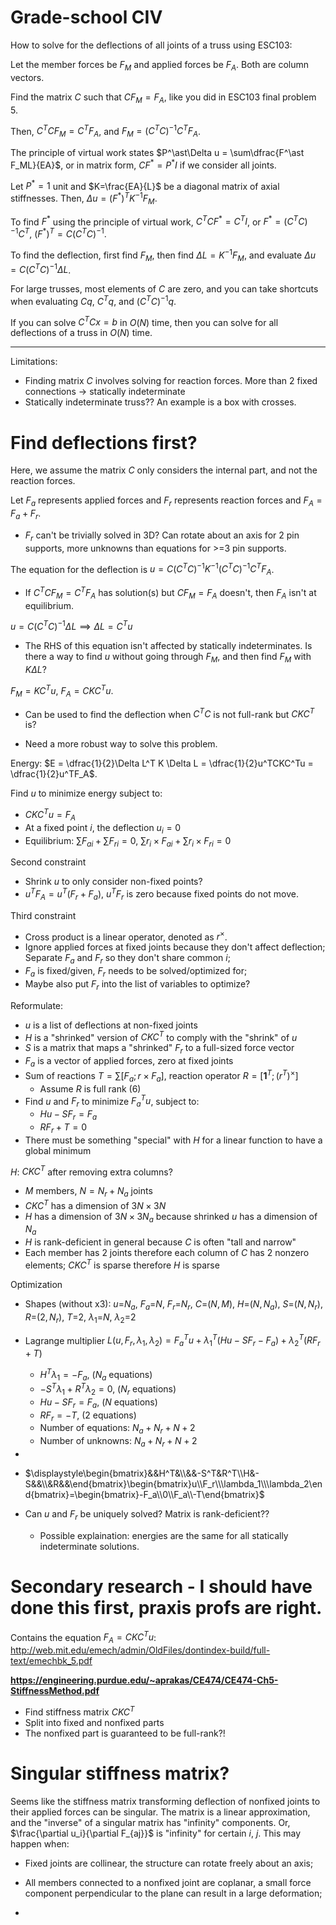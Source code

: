 # Grade-school CIV

How to solve for the deflections of all joints of a truss using ESC103:

Let the member forces be $F_M$ and applied forces be $F_A$. Both are column vectors.

Find the matrix $C$ such that $CF_M=F_A$, like you did in ESC103 final problem 5.

Then, $C^TCF_M=C^TF_A$, and $F_M=(C^TC)^{-1}C^TF_A$.

The principle of virtual work states $P^\ast\Delta u = \sum\dfrac{F^\ast F_ML}{EA}$, or in matrix form, $CF^\ast=P^\ast I$ if we consider all joints.

Let $P^\ast=1$ unit and $K=\frac{EA}{L}$ be a diagonal matrix of axial stiffnesses. Then, $\Delta u = (F^\ast)^TK^{-1}F_M$.

To find $F^\ast$ using the principle of virtual work, $C^TCF^\ast=C^TI$, or $F^\ast=(C^TC)^{-1}C^T$, $(F^\ast)^T=C(C^TC)^{-1}$.

To find the deflection, first find $F_M$, then find $\Delta L=K^{-1}F_M$, and evaluate $\Delta u=C(C^TC)^{-1}\Delta L$.

For large trusses, most elements of $C$ are zero, and you can take shortcuts when evaluating $Cq$, $C^Tq$, and $(C^TC)^{-1}q$.

If you can solve $C^TCx=b$ in $O(N)$ time, then you can solve for all deflections of a truss in $O(N)$ time.

----

Limitations:

 - Finding matrix $C$ involves solving for reaction forces. More than 2 fixed connections -> statically indeterminate
 - Statically indeterminate truss?? An example is a box with crosses.


# Find deflections first?

Here, we assume the matrix $C$ only considers the internal part, and not the reaction forces.

Let $F_a$ represents applied forces and $F_r$ represents reaction forces and $F_A=F_a+F_r$.

 - $F_r$ can't be trivially solved in 3D? Can rotate about an axis for 2 pin supports, more unknowns than equations for >=3 pin supports.

The equation for the deflection is $u=C(C^TC)^{-1}K^{-1}(C^TC)^{-1}C^TF_A$.

 - If $C^TCF_M=C^TF_A$ has solution(s) but $CF_M=F_A$ doesn't, then $F_A$ isn't at equilibrium.

$u=C(C^TC)^{-1}\Delta L \implies \Delta L=C^Tu$

 - The RHS of this equation isn't affected by statically indeterminates. Is there a way to find $u$ without going through $F_M$, and then find $F_M$ with $K\Delta L$?

$F_M = K C^T u$, $F_A = C K C^T u$.

 - Can be used to find the deflection when $C^TC$ is not full-rank but $CKC^T$ is?

 - Need a more robust way to solve this problem.

Energy: $E = \dfrac{1}{2}\Delta L^T K \Delta L = \dfrac{1}{2}u^TCKC^Tu = \dfrac{1}{2}u^TF_A$.

Find $u$ to minimize energy subject to:
 - $CKC^Tu = F_A$
 - At a fixed point $i$, the deflection $u_i=0$
 - Equilibrium: $\sum F_{ai} + \sum F_{ri} = 0$, $\sum r_i \times F_{ai} + \sum r_i \times F_{ri} = 0$

Second constraint
 - Shrink $u$ to only consider non-fixed points?
 - $u^TF_A=u^T(F_r+F_a)$, $u^TF_r$ is zero because fixed points do not move.

Third constraint
 - Cross product is a linear operator, denoted as $r^\times$.
 - Ignore applied forces at fixed joints because they don't affect deflection; Separate $F_a$ and $F_r$ so they don't share common $i$;
 - $F_a$ is fixed/given, $F_r$ needs to be solved/optimized for;
 - Maybe also put $F_r$ into the list of variables to optimize?

Reformulate:
 - $u$ is a list of deflections at non-fixed joints
 - $H$ is a "shrinked" version of $CKC^T$ to comply with the "shrink" of $u$
 - $S$ is a matrix that maps a "shrinked" $F_r$ to a full-sized force vector
 - $F_a$ is a vector of applied forces, zero at fixed joints
 - Sum of reactions $T=\sum[F_a;r\times F_a]$, reaction operator $R=[\mathbf{1}^T; (r^T)^\times]$
   - Assume $R$ is full rank (6)
 - Find $u$ and $F_r$ to minimize $F_a^Tu$, subject to:
   - $Hu-SF_r=F_a$
   - $RF_r+T=0$
 - There must be something "special" with $H$ for a linear function to have a global minimum

$H$: $CKC^T$ after removing extra columns?
 - $M$ members, $N=N_r+N_a$ joints
 - $CKC^T$ has a dimension of $3N\times3N$
 - $H$ has a dimension of $3N\times3N_a$ because shrinked $u$ has a dimension of $N_a$
 - $H$ is rank-deficient in general because $C$ is often "tall and narrow"
 - Each member has 2 joints therefore each column of $C$ has 2 nonzero elements; $CKC^T$ is sparse therefore $H$ is sparse

Optimization

 - Shapes (without x3): $u$=$N_a$, $F_a$=$N$, $F_r$=$N_r$, $C$=$(N,M)$, $H$=$(N,N_a)$, $S$=$(N,N_r)$, $R$=$(2,N_r)$, $T$=$2$, $\lambda_1$=$N$, $\lambda_2$=$2$

 - Lagrange multiplier $L(u,F_r,\lambda_1,\lambda_2)=F_a^Tu+\lambda_1^T(Hu-SF_r-F_a)+\lambda_2^T(RF_r+T)$
   - $H^T\lambda_1=-F_a$, ($N_a$ equations)
   - $-S^T\lambda_1+R^T\lambda_2=0$, ($N_r$ equations)
   - $Hu-SF_r=F_a$, ($N$ equations)
   - $RF_r=-T$, (2 equations)
   - Number of equations: $N_a+N_r+N+2$
   - Number of unknowns: $N_a+N_r+N+2$
 -
 - $\displaystyle\begin{bmatrix}&&H^T&\\&&-S^T&R^T\\H&-S&&\\&R&&\end{bmatrix}\begin{bmatrix}u\\F_r\\\lambda_1\\\lambda_2\end{bmatrix}=\begin{bmatrix}-F_a\\0\\F_a\\-T\end{bmatrix}$
 - Can $u$ and $F_r$ be uniquely solved? Matrix is rank-deficient??
   - Possible explaination: energies are the same for all statically indeterminate solutions.


# Secondary research - I should have done this first, praxis profs are right.

Contains the equation $F_A=CKC^Tu$: http://web.mit.edu/emech/admin/OldFiles/dontindex-build/full-text/emechbk_5.pdf

**https://engineering.purdue.edu/~aprakas/CE474/CE474-Ch5-StiffnessMethod.pdf**

 - Find stiffness matrix $CKC^T$
 - Split into fixed and nonfixed parts
 - The nonfixed part is guaranteed to be full-rank?!


# Singular stiffness matrix?

Seems like the stiffness matrix transforming deflection of nonfixed joints to their applied forces can be singular. The matrix is a linear approximation, and the "inverse" of a singular matrix has "infinity" components. Or, $\frac{\partial u_i}{\partial F_{aj}}$ is "infinity" for certain $i$, $j$. This may happen when:

 - Fixed joints are collinear, the structure can rotate freely about an axis;

 - All members connected to a nonfixed joint are coplanar, a small force component perpendicular to the plane can result in a large deformation;

 - 
